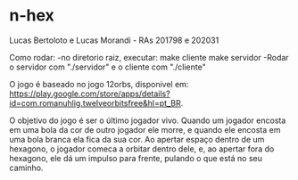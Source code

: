 # n-hex
Lucas Bertoloto e Lucas Morandi - RAs 201798 e 202031


  Como rodar:
  -no diretorio raiz, executar:
    make cliente
    make servidor
  -Rodar o servidor com "./servidor" e o cliente com "./cliente"


O jogo é baseado no jogo 12orbs, disponivel em: https://play.google.com/store/apps/details?id=com.romanuhlig.twelveorbitsfree&hl=pt_BR.

O objetivo do jogo é ser o último jogador vivo. Quando um jogador encosta em uma bola da cor de outro jogador ele morre, e quando ele encosta em uma bola branca ela fica da sua cor. Ao apertar espaço dentro de um hexagono, o jogador comeca a orbitar dentro dele, e, ao apertar fora do hexagono, ele dá um impulso para frente, pulando o que está no seu caminho.

